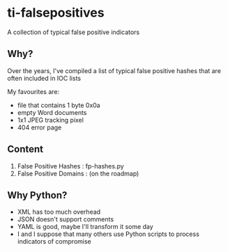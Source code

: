 # ti-falsepositives
A collection of typical false positive indicators

## Why?

Over the years, I've compiled a list of typical false positive hashes that are often included in IOC lists 

My favourites are: 
- file that contains 1 byte 0x0a 
- empty Word documents 
- 1x1 JPEG tracking pixel
- 404 error page

## Content

1. False Positive Hashes : fp-hashes.py
2. False Positive Domains : (on the roadmap)

## Why Python?

- XML has too much overhead
- JSON doesn't support comments
- YAML is good, maybe I'll transform it some day
- I and I suppose that many others use Python scripts to process indicators of compromise
